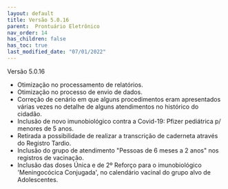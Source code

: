 ```yaml
---
layout: default
title: Versão 5.0.16
parent:  Prontuário Eletrônico
nav_order: 14
has_children: false
has_toc: true
last_modified_date: "07/01/2022"
---
```


<link rel="stylesheet" type="text/css" href="../estilos.css">


Versão 5.0.16

* Otimização no processamento de relatórios.
* Otimização no processo de envio de dados.
* Correção de cenário em que alguns procedimentos eram apresentados várias vezes no detalhe de alguns atendimentos no histórico do cidadão.
* Inclusão de novo imunobiológico contra a Covid-19: Pfizer pediátrica p/ menores de 5 anos.
* Retirada a possibilidade de realizar a transcrição de caderneta através do Registro Tardio.
* Inclusão do grupo de atendimento "Pessoas de 6 meses a 2 anos" nos registros de vacinação.
* Inclusão das doses Única e de 2º Reforço para o imunobiológico 'Meningocócica Conjugada', no calendário vacinal do grupo alvo de Adolescentes.
